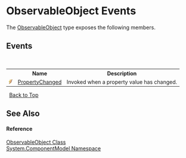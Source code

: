 # ObservableObject Events
 

The <a href="9a6e11c4-9d3b-7b5d-e65a-1fad788274e1.md">ObservableObject</a> type exposes the following members.


## Events
&nbsp;<table><tr><th></th><th>Name</th><th>Description</th></tr><tr><td>![Public event](media/pubevent.gif "Public event")</td><td><a href="4777c050-574f-f3df-750a-88b4511e5ebe.md">PropertyChanged</a></td><td>
Invoked when a property value has changed.</td></tr></table>&nbsp;
<a href="#observableobject-events">Back to Top</a>

## See Also


#### Reference
<a href="9a6e11c4-9d3b-7b5d-e65a-1fad788274e1.md">ObservableObject Class</a><br /><a href="0de82105-8f0d-3514-72ed-11d749ecebe4.md">System.ComponentModel Namespace</a><br />
